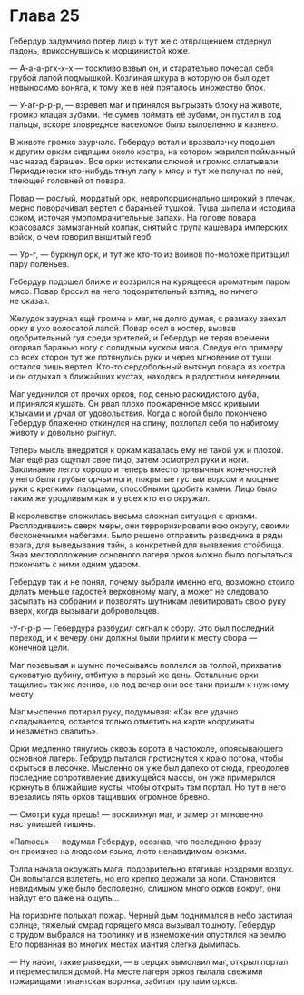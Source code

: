 # Глава 25

Гебердур задумчиво потер лицо и тут же с отвращением отдернул ладонь, прикоснувшись к морщинистой коже.

— А-а-а-ргх-х-х — тоскливо взвыл он, и старательно почесал себя грубой лапой подмышкой. Козлиная шкура в которую он был одет невыносимо воняла, к тому же в ней пряталось множество блох.

— У-аг-р-р-р, — взревел маг и принялся выгрызать блоху на животе, громко клацая зубами. Не сумев поймать её зубами, он пустил в ход пальцы, вскоре зловредное насекомое было выловленно и казнено.

В животе громко заурчало. Гебердур встал и вразвалочку подошел к другим оркам сидящим около костра, на котором жарился пойманный час назад барашек. Все орки истекали слюной и громко сглатывали. Периодически кто-нибудь тянул лапу к мясу и тут же получал по ней, тлеющей головней от повара.

Повар — рослый, мордатый орк, непропорционально широкий в плечах, мерно поворачивал вертел с бараньей тушкой. Туша шипела и исходила соком, источая умопомрачительные запахи. На голове повара красовался замызганный колпак, снятый с трупа кашевара имперских войск, о чем говорил вышитый герб.

— Ур-г, — буркнул орк, и тут же кто-то из воинов по-моложе притащил пару поленьев.

Гебердур подошел ближе и воззрился на курящееся ароматным паром мясо. Повар бросил на него подозрительный взгляд, но ничего не сказал.

Желудок заурчал ещё громче и маг, не долго думая, с размаху заехал орку в ухо волосатой лапой. Повар осел в костер, вызвав одобрительный гул среди зрителей, и Гебердур не теряя времени оторвал баранью ногу с солидным куском мяса. Следуя его примеру со всех сторон тут же потянулись руки и через мгновение от туши остался лишь вертел. Кто-то сердобольный вытянул повара из костра и он отдыхал в ближайших кустах, находясь в радостном неведении.

Маг уединился от прочих орков, под сенью раскидистого дуба, и принялся кушать. Он рвал плохо прожаренное мясо кривыми клыками и урчал от удовольствия. Когда с ногой было покончено Гебердур блаженно откинулся на спину, похлопал себя по набитому животу и довольно рыгнул.

Теперь мысль внедрится к оркам казалась ему не такой уж и плохой. Маг ещё раз ощупал свое лицо, затем осмотрел руки и ноги. Заклинание легло хорошо и теперь вместо привычных конечностей у него были грубые орчьи ноги, покрытые густым ворсом и мощные руки с крепкими пальцами, способными дробить камни. Лицо было таким же уродливым как и у всех кто его окружал.

В королевстве сложилась весьма сложная ситуация с орками. Расплодившись сверх меры, они терроризировали всю округу, своими бесконечными набегами. Было решено отправить разведчика в ряды врага, для выведывания тайн, а конкретней для выявления стойбища. Зная местоположение основного лагеря орков можно было попытаться покончить с ними одним ударом.

Гебердур так и не понял, почему выбрали именно его, возможно стоило делать меньше гадостей верховному магу, а может не следовало засыпать на собрании и позволять шутникам левитировать свою руку вверх, когда вызывали добровольцев.

-У-г-р-р — Гебердура разбудил сигнал к сбору. Это был последний переход, и к вечеру они должны были прийти к месту сбора — конечной цели.

Маг позевывая и шумно почесываясь поплелся за толпой, прихватив суковатую дубину, отбитую в первый же день. Остальные орки тащились так же лениво, но под вечер они все таки пришли к нужному месту.

Маг мысленно потирал руку, подумывая: «Как все удачно складывается, остается только отметить на карте координаты и незаметно свалить».

Орки медленно тянулись сквозь ворота в частоколе, опоясывающего основной лагерь. Гебрудр пытался протиснутся к краю потока, чтобы скрыться в лесочке. Мысленно он уже был далеко от сюда, преодолев последние сопротивление движущейся массы, он уже примерился юркнуть в ближайшие кусты, чтобы открыть там портал. Но тут в него врезались пять орков тащивших огромное бревно.

— Смотри куда прешь! — воскликнул маг, и замер от мгновенно наступившей тишины.

«Палюсь» — подумал Гебердур, осознав, что последнюю фразу он произнес на людском языке, люто ненавидимом орками.

Толпа начала окружать мага, подозрительно втягивая ноздрями воздух. Он попытался взлететь, но его крепко держали за ноги. Становится невидимым уже было бесполезно, слишком много орков вокруг, они найдут его даже на ощупь...

На горизонте полыхал пожар. Черный дым поднимался в небо застилая солнце, тяжелый смрад горящего мяса вызывал тошноту. Гебердур с трудом выбрался на тропинку и в изнеможении опустился на землю Его порванная во многих местах мантия слегка дымилась.

— Ну нафиг, такие разведки, — в серцах вымолвил маг, открыл портал и переместился домой. На месте лагеря орков пылала свежими пожарищами гигантская воронка, забитая трупами орков.

